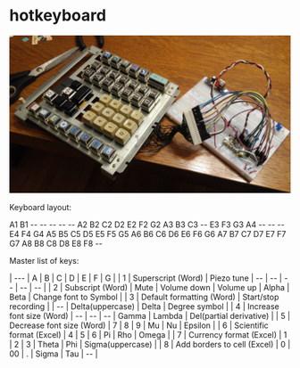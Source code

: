 # hotkeyboard

![hotkey keyboard from an old cash register](img/cleaned_up_keypad.jpg)

Keyboard layout:

A1 B1 -- -- -- -- --
A2 B2 C2 D2 E2 F2 G2
A3 B3 C3 -- E3 F3 G3
A4 -- -- -- E4 F4 G4
A5 B5 C5 D5 E5 F5 G5
A6 B6 C6 D6 E6 F6 G6
A7 B7 C7 D7 E7 F7 G7
A8 B8 C8 D8 E8 F8 --


Master list of keys:

 | --- | A | B | C | D | E | F | G | 
 | 1 | Superscript (Word) | Piezo tune | -- | -- | -- | -- | -- | 
 | 2 | Subscript (Word) | Mute | Volume down | Volume up | Alpha | Beta | Change font to Symbol | 
 | 3 | Default formatting (Word) | Start/stop recording |  | -- | Delta(uppercase) | Delta | Degree symbol | 
 | 4 | Increase font size (Word) | -- | -- | -- | Gamma | Lambda | Del(partial derivative) | 
 | 5 | Decrease font size (Word) | 7 | 8 | 9 | Mu | Nu | Epsilon | 
 | 6 | Scientific format (Excel) | 4 | 5 | 6 | Pi | Rho | Omega | 
 | 7 | Currency format (Excel) | 1 | 2 | 3 | Theta | Phi | Sigma(uppercase) | 
 | 8 | Add borders to cell (Excel) | 0 | 00 | . | Sigma | Tau | -- | 
